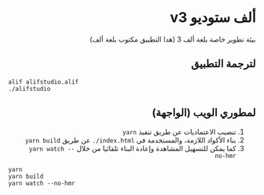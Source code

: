 <div dir="rtl">

# ألف ستوديو v3
بيئة تطوير خاصة بلغة ألف 3 (هدا التطبيق مكتوب بلغة ألف)

## لترجمة التطبيق
</div>

<div dir=ltr>
  
```
alif alifstudio.alif
./alifstudio
```
</div>

<div dir="rtl">
  
## لمطوري الويب (الواجهة)

1. تنصيب الاعتماديات عن طريق تنفيذ `yarn`
2. بناء الأكواد اللازمة، والمستخدمة في <span dir=ltr><code>./index.html</code></span> عن طريق `yarn build`
3. كما يمكن للتسهيل المشاهدة وإعادة البناء تلقائيا من خلال `yarn watch --no-hmr`
</div>

<div dir=ltr>
  
```
yarn
yarn build
yarn watch --no-hmr
```
</div>
